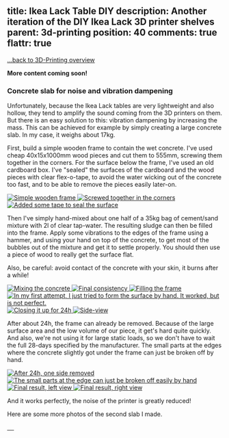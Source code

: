 title: Ikea Lack Table DIY
description: Another iteration of the DIY Ikea Lack 3D printer shelves
parent: 3d-printing
position: 40
comments: true
flattr: true
---

<span class="listdesc">[...back to 3D-Printing overview](3d-printing.html)</span>

**More content coming soon!**

### Concrete slab for noise and vibration dampening

Unfortunately, because the Ikea Lack tables are very lightweight and also hollow, they tend to amplify the sound coming from the 3D printers on them.
But there is an easy solution to this: vibration dampening by increasing the mass.
This can be achieved for example by simply creating a large concrete slab.
In my case, it weighs about 17kg.

First, build a simple wooden frame to contain the wet concrete.
I've used cheap 40x15x1000mm wood pieces and cut them to 555mm, screwing them together in the corners.
For the surface below the frame, I've used an old cardboard box.
I've "sealed" the surfaces of the cardboard and the wood pieces with clear flex-o-tape, to avoid the water wicking out of the concrete too fast, and to be able to remove the pieces easily later-on.

<div class="lightgallery">
    <a href="img/ikea_lack_concrete_1.jpg">
        <img src="img/ikea_lack_concrete_1_small.jpg" alt="Simple wooden frame">
    </a>
    <a href="img/ikea_lack_concrete_2.jpg">
        <img src="img/ikea_lack_concrete_2_small.jpg" alt="Screwed together in the corners">
    </a>
    <a href="img/ikea_lack_concrete_3.jpg">
        <img src="img/ikea_lack_concrete_3_small.jpg" alt="Added some tape to seal the surface">
    </a>
</div>

Then I've simply hand-mixed about one half of a 35kg bag of cement/sand mixture with 2l of clear tap-water.
The resulting sludge can then be filled into the frame.
Apply some vibrations to the edges of the frame using a hammer, and using your hand on top of the concrete, to get most of the bubbles out of the mixture and get it to settle properly.
You should then use a piece of wood to really get the surface flat.

Also, be careful: avoid contact of the concrete with your skin, it burns after a while!

<div class="lightgallery">
    <a href="img/ikea_lack_concrete_4.jpg">
        <img src="img/ikea_lack_concrete_4_small.jpg" alt="Mixing the concrete">
    </a>
    <a href="img/ikea_lack_concrete_5.jpg">
        <img src="img/ikea_lack_concrete_5_small.jpg" alt="Final consistency">
    </a>
    <a href="img/ikea_lack_concrete_6.jpg">
        <img src="img/ikea_lack_concrete_6_small.jpg" alt="Filling the frame">
    </a>
    <a href="img/ikea_lack_concrete_7.jpg">
        <img src="img/ikea_lack_concrete_7_small.jpg" alt="In my first attempt, I just tried to form the surface by hand. It worked, but is not perfect.">
    </a>
    <a href="img/ikea_lack_concrete_8.jpg">
        <img src="img/ikea_lack_concrete_8_small.jpg" alt="Closing it up for 24h">
    </a>
    <a href="img/ikea_lack_concrete_9.jpg">
        <img src="img/ikea_lack_concrete_9_small.jpg" alt="Side-view">
    </a>
</div>

After about 24h, the frame can already be removed.
Because of the large surface area and the low volume of our piece, it get's hard quite quickly.
And also, we're not using it for large static loads, so we don't have to wait the full 28-days specified by the manufacturer.
The small parts at the edges where the concrete slightly got under the frame can just be broken off by hand.

<div class="lightgallery">
    <a href="img/ikea_lack_concrete_10.jpg">
        <img src="img/ikea_lack_concrete_10_small.jpg" alt="After 24h, one side removed">
    </a>
    <a href="img/ikea_lack_concrete_11.jpg">
        <img src="img/ikea_lack_concrete_11_small.jpg" alt="The small parts at the edge can just be broken off easily by hand">
    </a>
    <a href="img/ikea_lack_concrete_12.jpg">
        <img src="img/ikea_lack_concrete_12_small.jpg" alt="Final result, left view">
    </a>
    <a href="img/ikea_lack_concrete_13.jpg">
        <img src="img/ikea_lack_concrete_13_small.jpg" alt="Final result, right view">
    </a>
</div>

And it works perfectly, the noise of the printer is greatly reduced!

Here are some more photos of the second slab I made.

<div class="lightgallery">
    <a href="img/ikea_lack_concrete_v2_1.jpg">
        <img src="img/ikea_lack_concrete_v2_1_small.jpg" alt="">
    </a>
    <a href="img/ikea_lack_concrete_v2_2.jpg">
        <img src="img/ikea_lack_concrete_v2_2_small.jpg" alt="">
    </a>
    <a href="img/ikea_lack_concrete_v2_3.jpg">
        <img src="img/ikea_lack_concrete_v2_3_small.jpg" alt="">
    </a>
    <a href="img/ikea_lack_concrete_v2_4.jpg">
        <img src="img/ikea_lack_concrete_v2_4_small.jpg" alt="">
    </a>
    <a href="img/ikea_lack_concrete_v2_5.jpg">
        <img src="img/ikea_lack_concrete_v2_5_small.jpg" alt="">
    </a>
</div>
